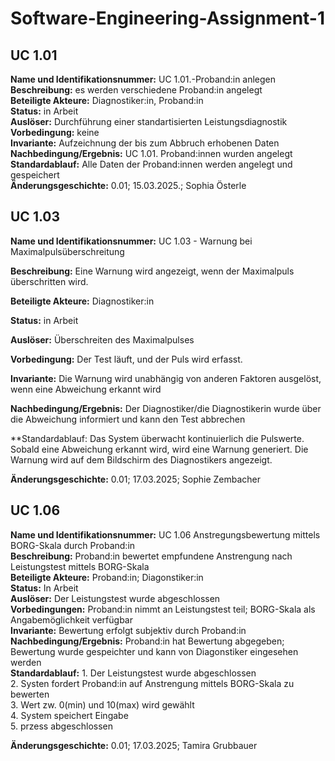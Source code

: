 # Software-Engineering-Assignment-1

## UC 1.01

**Name und Identifikationsnummer:** UC 1.01.-Proband:in anlegen  
**Beschreibung:** es werden verschiedene Proband:in angelegt  
**Beteiligte Akteure:** Diagnostiker:in, Proband:in   
**Status:** in Arbeit  
**Auslöser:** Durchführung einer standartisierten Leistungsdiagnostik  
**Vorbedingung:** keine  
**Invariante:** Aufzeichnung der bis zum Abbruch erhobenen Daten  
**Nachbedingung/Ergebnis:** UC 1.01. Proband:innen wurden angelegt  
**Standardablauf:** Alle Daten der Proband:innen werden angelegt und gespeichert  
**Änderungsgeschichte:** 0.01; 15.03.2025.; Sophia Österle  

## UC 1.03
**Name und Identifikationsnummer:** UC 1.03 - Warnung bei Maximalpulsüberschreitung 

**Beschreibung:** Eine Warnung wird angezeigt, wenn der Maximalpuls überschritten wird.

**Beteiligte Akteure:** Diagnostiker:in

**Status:** in Arbeit

**Auslöser:** Überschreiten des Maximalpulses 

**Vorbedingung:** Der Test läuft, und der Puls wird erfasst.

**Invariante:** Die Warnung wird unabhängig von anderen Faktoren ausgelöst, wenn eine Abweichung erkannt wird

**Nachbedingung/Ergebnis:** Der Diagnostiker/die Diagnostikerin wurde über die Abweichung informiert und kann den Test abbrechen

**Standardablauf: Das System überwacht kontinuierlich die Pulswerte.
Sobald eine Abweichung erkannt wird, wird eine Warnung generiert.
Die Warnung wird auf dem Bildschirm des Diagnostikers angezeigt.

**Änderungsgeschichte:** 0.01; 17.03.2025; Sophie Zembacher

## UC 1.06

**Name und Identifikationsnummer:** UC 1.06 Anstregungsbewertung mittels BORG-Skala durch Proband:in   
**Beschreibung:** Proband:in bewertet empfundene Anstrengung nach Leistungstest mittels BORG-Skala   
**Beteiligte Akteure:** Proband:in; Diagonstiker:in  
**Status:** In Arbeit  
**Auslöser:** Der Leistungstest wurde abgeschlossen  
**Vorbedingungen:** Proband:in nimmt an Leistungstest teil; BORG-Skala als Angabemöglichkeit verfügbar  
**Invariante:** Bewertung erfolgt subjektiv durch Proband:in   
**Nachbedingung/Ergebnis:** Proband:in hat Bewertung abgegeben; Bewertung wurde gespeichter und kann von Diagonstiker eingesehen werden  
**Standardablauf:** 1. Der Leistungstest wurde abgeschlossen     
2. Systen fordert Proband:in auf Anstrengung mittels BORG-Skala zu bewerten  
3. Wert zw. 0(min) und 10(max) wird gewählt  
4. System speichert Eingabe  
5. przess abgeschlossen 

**Änderungsgeschichte:** 0.01; 17.03.2025; Tamira Grubbauer



